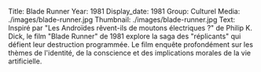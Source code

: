 Title: Blade Runner
Year: 1981
Display_date: 1981
Group: Culturel
Media: ./images/blade-runner.jpg
Thumbnail: ./images/blade-runner.jpg
Text: Inspiré par "Les Androïdes rêvent-ils de moutons électriques ?" de Philip K. Dick, le film "Blade Runner" de 1981 explore la saga des "réplicants" qui défient leur destruction programmée. Le film enquête profondément sur les thèmes de l'identité, de la conscience et des implications morales de la vie artificielle.